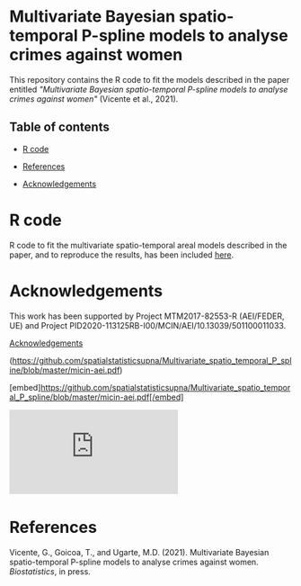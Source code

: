 # Multivariate Bayesian spatio-temporal P-spline models to analyse crimes against women 
This repository contains the R code to fit the models described in the paper entitled _"Multivariate Bayesian spatio-temporal P-spline models to analyse crimes against women"_ (Vicente et al., 2021).


## Table of contents
- [R code](#R-code)

- [References](#References)

- [Acknowledgements](#Acknowledgements)


# R code
R code to fit the multivariate spatio-temporal areal models described in the paper, and to reproduce the results, has been included [here](https://github.com/spatialstatisticsupna/Multivariate_spatio_temporal_P_spline/blob/master/R/).


# Acknowledgements
This work has been supported by Project MTM2017-82553-R (AEI/FEDER, UE) and Project PID2020-113125RB-I00/MCIN/AEI/10.13039/501100011033.


<object data="https://github.com/spatialstatisticsupna/Multivariate_spatio_temporal_P_spline/blob/master/micin-aei.pdf" width="10" height="10" type='application/pdf'></object>

[Acknowledgements](https://github.com/spatialstatisticsupna/Multivariate_spatio_temporal_P_spline/blob/master/micin-aei.pdf) 

(https://github.com/spatialstatisticsupna/Multivariate_spatio_temporal_P_spline/blob/master/micin-aei.pdf) 

[embed]https://github.com/spatialstatisticsupna/Multivariate_spatio_temporal_P_spline/blob/master/micin-aei.pdf[/embed] 

 ![npm package](https://github.com/spatialstatisticsupna/Multivariate_spatio_temporal_P_spline/blob/master/micin-aei.pdf)


# References
Vicente, G., Goicoa, T., and Ugarte, M.D. (2021). Multivariate Bayesian spatio-temporal P-spline models to analyse crimes against women. _Biostatistics_, in press.
  